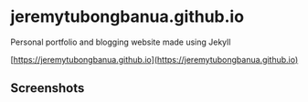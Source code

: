 # jeremytubongbanua.github.io

Personal portfolio and blogging website made using Jekyll

[https://jeremytubongbanua.github.io](https://jeremytubongbanua.github.io)

## Screenshots

<!-- TODO -->

